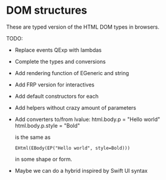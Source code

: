 # DOM structures

These are typed version of the HTML DOM types in browsers.

TODO:
- Replace events QExp with lambdas
- Complete the types and conversions
- Add rendering function of EGeneric and string
- Add FRP version for interactives

- Add default constructors for each
- Add helpers without crazy amount of parameters

- Add converters to/from lvalue:
	html.body.p = "Hello world"
	html.body.p.style = "Bold"

  is the same as

	  EHtml(EBody(EP("Hello world", style=Bold)))

  in some shape or form.

- Maybe we can do a hybrid inspired by Swift UI syntax
